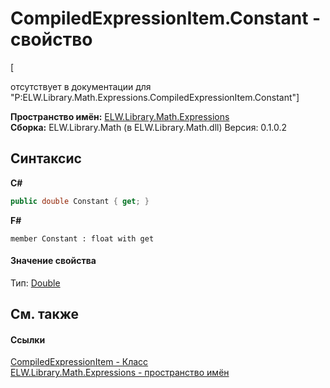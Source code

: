 # CompiledExpressionItem.Constant - свойство
 

\[<summary> отсутствует в документации для "P:ELW.Library.Math.Expressions.CompiledExpressionItem.Constant"\]

**Пространство имён:**&nbsp;<a href="N_ELW_Library_Math_Expressions">ELW.Library.Math.Expressions</a><br />**Сборка:**&nbsp;ELW.Library.Math (в ELW.Library.Math.dll) Версия: 0.1.0.2

## Синтаксис

**C#**<br />
``` C#
public double Constant { get; }
```

**F#**<br />
``` F#
member Constant : float with get

```


#### Значение свойства
Тип:&nbsp;<a href="http://msdn2.microsoft.com/ru-ru/library/643eft0t" target="_blank">Double</a>

## См. также


#### Ссылки
<a href="T_ELW_Library_Math_Expressions_CompiledExpressionItem">CompiledExpressionItem - Класс</a><br /><a href="N_ELW_Library_Math_Expressions">ELW.Library.Math.Expressions - пространство имён</a><br />